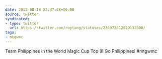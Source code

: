```yaml
---
date: 2012-08-18 23:47:28+00:00
source: twitter
syndicated:
- type: twitter
  url: https://twitter.com/roytang/statuses/236972612520132608/
tags:
- mtgwmc
---
```


Team Philippines in the World Magic Cup Top 8! Go Philippines! #mtgwmc